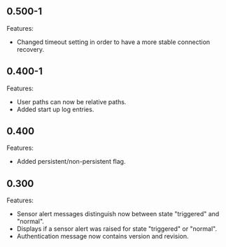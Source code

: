 ## 0.500-1

Features:

* Changed timeout setting in order to have a more stable connection recovery.


## 0.400-1

Features:

* User paths can now be relative paths.
* Added start up log entries.


## 0.400

Features:

* Added persistent/non-persistent flag.


## 0.300

Features:

* Sensor alert messages distinguish now between state "triggered" and "normal".
* Displays if a sensor alert was raised for state "triggered" or "normal".
* Authentication message now contains version and revision.